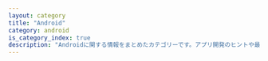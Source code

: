 ```yaml
---
layout: category
title: "Android"
category: android
is_category_index: true
description: "Androidに関する情報をまとめたカテゴリーです。アプリ開発のヒントや最新の技術トレンド、トラブルシューティングの手法など、Androidに関する幅広い話題をカバーしています。"
---
```

